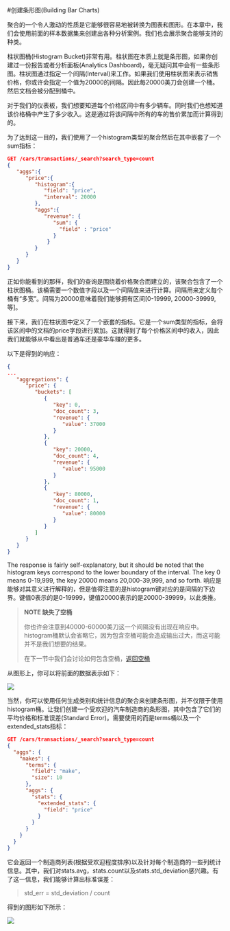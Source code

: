 #创建条形图(Building Bar Charts)

聚合的一个令人激动的性质是它能够很容易地被转换为图表和图形。在本章中，我们会使用前面的样本数据集来创建出各种分析案例。我们也会展示聚合能够支持的种类。

柱状图桶(Histogram Bucket)非常有用。柱状图在本质上就是条形图，如果你创建过一份报告或者分析面板(Analytics Dashboard)，毫无疑问其中会有一些条形图。柱状图通过指定一个间隔(Interval)来工作。如果我们使用柱状图来表示销售价格，你或许会指定一个值为20000的间隔。因此每20000美刀会创建一个桶。然后文档会被分配到桶中。

对于我们的仪表板，我们想要知道每个价格区间中有多少辆车。同时我们也想知道该价格桶中产生了多少收入。这是通过将该间隔中所有的车的售价累加而计算得到的。

为了达到这一目的，我们使用了一个histogram类型的聚合然后在其中嵌套了一个sum指标：

```json
GET /cars/transactions/_search?search_type=count
{
   "aggs":{
      "price":{
         "histogram":{ 
            "field": "price",
            "interval": 20000
         },
         "aggs":{
            "revenue": {
               "sum": { 
                 "field" : "price"
               }
             }
         }
      }
   }
}
```

正如你能看到的那样，我们的查询是围绕着价格聚合而建立的，该聚合包含了一个柱状图桶。该桶需要一个数值字段以及一个间隔值来进行计算。间隔用来定义每个桶有“多宽”。间隔为20000意味着我们能够拥有区间[0-19999, 20000-39999, 等]。

接下来，我们在柱状图中定义了一个嵌套的指标。它是一个sum类型的指标，会将该区间中的文档的price字段进行累加。这就得到了每个价格区间中的收入，因此我们就能够从中看出是普通车还是豪华车赚的更多。

以下是得到的响应：

```json
{
...
   "aggregations": {
      "price": {
         "buckets": [
            {
               "key": 0,
               "doc_count": 3,
               "revenue": {
                  "value": 37000
               }
            },
            {
               "key": 20000,
               "doc_count": 4,
               "revenue": {
                  "value": 95000
               }
            },
            {
               "key": 80000,
               "doc_count": 1,
               "revenue": {
                  "value": 80000
               }
            }
         ]
      }
   }
}
```

The response is fairly self-explanatory, but it should be noted that the histogram keys correspond to the lower boundary of the interval. The key 0 means 0-19,999, the key 20000 means 20,000-39,999, and so forth.
响应是能够对其意义进行解释的，但是值得注意的是histogram键对应的是间隔的下边界。键值0表示的是0-19999，键值20000表示的是20000-39999，以此类推。

>**NOTE 缺失了空桶**
>
>你也许会注意到40000-60000美刀这一个间隔没有出现在响应中。histogram桶默认会省略它，因为包含空桶可能会造成输出过大，而这可能并不是我们想要的结果。
>
>在下一节中我们会讨论如何包含空桶，[返回空桶](http://www.elasticsearch.org/guide/en/elasticsearch/guide/current/_returning_empty_buckets.html)

从图形上，你可以将前面的数据表示如下：

![](http://www.elasticsearch.org/guide/en/elasticsearch/guide/current/images/elas_28in01.png)

当然，你可以使用任何生成类别和统计信息的聚合来创建条形图，并不仅限于使用histogram桶。让我们创建一个受欢迎的汽车制造商的条形图，其中包含了它们的平均价格和标准误差(Standard Error)。需要使用的而是terms桶以及一个extended_stats指标：

```json
GET /cars/transactions/_search?search_type=count
{
  "aggs": {
    "makes": {
      "terms": {
        "field": "make",
        "size": 10
      },
      "aggs": {
        "stats": {
          "extended_stats": {
            "field": "price"
          }
        }
      }
    }
  }
}
```

它会返回一个制造商列表(根据受欢迎程度排序)以及针对每个制造商的一些列统计信息。其中，我们对stats.avg，stats.count以及stats.std_deviation感兴趣。有了这一信息，我们能够计算出标准误差：

> std_err = std_deviation / count

得到的图形如下所示：

![](http://www.elasticsearch.org/guide/en/elasticsearch/guide/current/images/elas_28in02.png)






